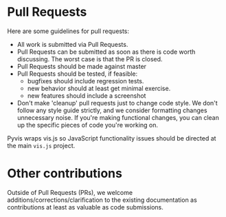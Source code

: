 # Pull Requests

Here are some guidelines for pull requests:

* All work is submitted via Pull Requests.
* Pull Requests can be submitted as soon as there is code worth discussing. The worst case is that the PR is closed.
* Pull Requests should be made against master
* Pull Requests should be tested, if feasible:
    - bugfixes should include regression tests.
    - new behavior should at least get minimal exercise.
    - new features should include a screenshot
* Don't make 'cleanup' pull requests just to change code style. We don't follow any style guide strictly, and we consider formatting changes unnecessary noise. If you're making functional changes, you can clean up the specific pieces of code you're working on.

Pyvis wraps  vis.js so JavaScript functionality issues should be directed at the main `vis.js` project.

# Other contributions

Outside of Pull Requests (PRs), we welcome additions/corrections/clarification to the existing documentation as contributions at least as valuable as code submissions.  
